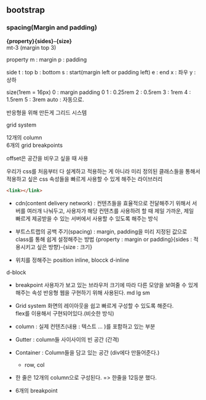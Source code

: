 ## bootstrap
### spacing(Margin and padding)
**{property}{sides}-{size}**  
mt-3 (margin top 3)

property
m : margin
p : padding

side
t : top
b : bottom
s : start(margin left or padding left)
e : end
x : 좌우
y : 상하

size(1rem = 16px)
0 : margin padding 0
1 : 0.25rem
2 : 0.5rem
3 : 1rem
4 : 1.5rem
5 : 3rem
auto : 자동으로.

반응형을 위해 만든게 그리드 시스템

grid system

12개의 column  
6개의 grid breakpoints

offset은 공간을 비우고 싶을 때 사용

우리가 css를 처음부터 다 설계하고 적용하는 게 아니라 미리 정의된 클래스들을 통해서
적용하고 싶은 css 속성들을 빠르게 사용할 수 있게 해주는 라이브러리

```html
<link></link>
```

- cdn(content delivery network) : 컨텐츠들을 효율적으로 전달해주기 위해서 서버를 여러개 나눠두고, 사용자가 해당 컨텐츠를 사용하려 할 때
                                제일 가까운, 제일 빠르게 제공받을 수 있는 서버에서 사용할 수 있도록 해주는 방식

- 부트스트랩의 공백 주기(spacing) : margin, padding을 미리 지정된 값으로 class를 통해 쉽게 설정해주는 방법
{property : margin or padding}{sides : 적용시키고 싶은 방향}-{size : 크기}

- 위치를 정해주는 position
inline, blocck
d-inline

d-block

- breakpoint
사용자가 보고 있는 브라우저 크기에 따라 다른 모양을 보여줄 수 있게 해주는 속성
반응형 웹을 구현하기 위해 사용된다.
md lg sm

- Grid system
화면의 레이아웃을 쉽고 빠르게 구성할 수 있도록 해준다.  
flex를 이용해서 구현되어있다.(비슷한 방식)  

- column : 실제 컨텐츠(내용 : 텍스트 ... )를 포함하고 있는 부분
- Gutter : column들 사이사이의 빈 공간 (간격)
- Container : Column들을 담고 있는 공간 (div에다 만들어준다.)
  - row, col
  
- 한 줄은 12개의 column으로 구성된다. => 한줄을 12등분 했다.
- 6개의 breakpoint